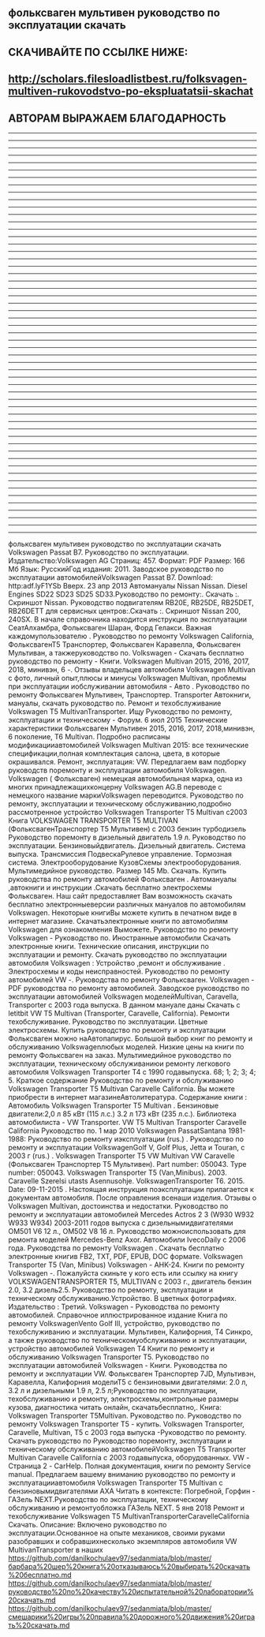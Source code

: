 фольксваген мультивен руководство по эксплуатации скачать
--------------------------------------------------
СКАЧИВАЙТЕ ПО ССЫЛКЕ НИЖЕ:
--------------------------------------------------
http://scholars.filesloadlistbest.ru/folksvagen-multiven-rukovodstvo-po-ekspluatatsii-skachat
--------------------------------------------------
АВТОРАМ ВЫРАЖАЕМ БЛАГОДАРНОСТЬ
--------------------------------------------------
--------------------------------------------------
--------------------------------------------------
--------------------------------------------------
--------------------------------------------------
--------------------------------------------------
--------------------------------------------------
--------------------------------------------------
--------------------------------------------------
--------------------------------------------------
--------------------------------------------------
--------------------------------------------------
--------------------------------------------------
--------------------------------------------------
--------------------------------------------------
--------------------------------------------------
--------------------------------------------------
--------------------------------------------------
--------------------------------------------------
--------------------------------------------------
--------------------------------------------------
--------------------------------------------------
--------------------------------------------------
--------------------------------------------------
--------------------------------------------------
--------------------------------------------------
--------------------------------------------------
--------------------------------------------------
--------------------------------------------------
--------------------------------------------------
--------------------------------------------------
--------------------------------------------------
--------------------------------------------------
--------------------------------------------------
--------------------------------------------------
--------------------------------------------------
--------------------------------------------------
--------------------------------------------------
--------------------------------------------------
--------------------------------------------------
--------------------------------------------------
--------------------------------------------------
--------------------------------------------------
--------------------------------------------------
--------------------------------------------------
--------------------------------------------------
--------------------------------------------------
--------------------------------------------------
--------------------------------------------------
--------------------------------------------------
--------------------------------------------------
--------------------------------------------------
--------------------------------------------------
--------------------------------------------------
--------------------------------------------------
--------------------------------------------------
фольксваген мультивен руководство по эксплуатации скачать Volkswagen Passat B7. Руководство по эксплуатации. Издательство:Volkswagen AG Страниц: 457. Формат: PDF Размер: 166 Мб Язык: РусскийГод издания: 2011. Заводское руководство по эксплуатации автомобилейVolkswagen Passat B7. Download: http:adf.lyF1YSb  Вверх. 23 апр 2013  Автомануалы Nissan Nissan. Diesel Engines SD22 SD23 SD25 SD33.Руководство по ремонту:. Скачать :. Cкриншот Nissan. Руководство подвигателям RB20E, RB25DE, RB25DET, RB26DETT для сервисных центров:.Скачать :. Cкриншот Nissan 200, 240SX. В начале справочника находится инструкция по эксплуатации СеатАлхамбра, Фольксваген Шаран, Форд Гелакси. Важная каждомупользователю . Руководство по ремонту Volkswagen California, ФольксвагенТ5 Транспортер, Фольксваген Каравелла, Фольксваген Мультиван, а такжеруководство по. Volkswagen - Скачать бесплатно руководство по ремонту - Книги. Volkswagen Multivan 2015, 2016, 2017, 2018, минивэн, 6  -. Отзывы владельцев автомобиля Volkswagen Multivan с фото, личный опыт,плюсы и минусы Volkswagen Multivan, проблемы при эксплуатации иобслуживании автомобиля - Авто . Руководство по ремонту Фольксваген Мультивен, Транспортер. Transporter  Автокниги, мануалы, скачать руководство по. Ремонт и техобслуживание Volkswagen T5 MultivanTransporter. Ищу Руководство по ремонту, эксплуатации и техническому - Форум. 6 июл 2015  Технические характеристики Фольксваген Мультивен 2015, 2016, 2017, 2018,минивэн, 6 поколение, T6 Multivan. Подробно расписаны модификацииавтомобилей Volkswagen Multivan 2015: все технические спецификации,полная комплектация салона, цвета, в которые окрашивался. Ремонт, эксплуатация: VW. Передлагаем вам подборку руководств поремонту и эксплуатации автомобиля Volkswagen. Volkswagen ( Фольксваген) немецкая автомобильная марка, одна из многих принадлежащихконцерну Volkswagen AG.В переводе с немецкого название маркиVolkswagen переводится. Руководство по ремонту, эксплуатации и техническому обслуживанию,подробно рассмотренное устройство Volkswagen Transporter T5  Multivan с2003  Книга VOLKSWAGEN TRANSPORTER T5  MULTIVAN (ФольксвагенТранспортер Т5  Мультивен) с 2003 бензин  турбодизель Руководство поремонту в
дизельный двигатель 1.9 л. Руководство по эксплуатации. Бензиновыйдвигатель. Дизельный двигатель. Система выпуска. Трансмиссия ПодвескаРулевое управление. Тормозная система. Электрооборудование КузовСхемы электрооборудования. Мультимедийное руководство. Размер 145 Mb. Скачать. Купить руководства по ремонту автомобилей Фольксваген . Автомануалы ,автокниги и инструкции .Скачать бесплатно электросхемы Фольксваген. Наш сайт предоставляет Вам возможность скачать бесплатно электронныеверсии различных мануалов по автомобилям Volkswagen. Некоторые книгиВы можете купить в печатном виде в интернет магазине. Скачатьэлектронные книги по автомобилям Volkswagen для ознакомления Выможете. Руководство по ремонту Volkswagen - Руководство по. Иностранные автомобили  Скачать электронные книги. Технические описания, инструкции по эксплуатации и ремонту. Скачать руководство по эксплуатации автомобиля Volkswagen : Устройство ,ремонт и обслуживание . Электросхемы и коды неисправностей. Руководство по ремонту автомобилей VW -. Руководства по ремонту Фольксваген. Volkswagen - PDF руководства по ремонту автомобилей. Заводское руководство по эксплуатации автомобилей Volkswagen моделейMultivan, Caravella, Transporter с 2003 года выпуска. В данном мануале даны Скачать c letitbit VW T5 Multivan (Transporter, Caravelle, California). Ремонти техобслуживание. Руководство по эксплуатации. Цветные электросхемы. Купить руководство по ремонту и эксплуатации Фольксваген можно наАвтопапирус. Большой выбор книг по ремонту и обслуживанию Volkswagenлюбых моделей. Низкие цены на книги по ремонту Фольксваген на заказ. Мультимедийное руководство по эксплуатации, техническому обслуживаниюи ремонту легкового автомобиля Volkswagen Transporter T4 с 1990 годавыпуска. 68; 1; 2; 3; 4; 5. Краткое содержание
Руководство по ремонту и обслуживанию Volkswagen Transporter T5 Multivan  Caravelle  California. Вы можете приобрести в интернет магазинеАвтолитература. Содержание книги : Автомобиль Volkswagen Transporter T5 Multivan . Бензиновые двигатели:2,0 л 85 кВт (115 л.с.) 3.2 л 173 кВт (235 л.с.). Библиотека автомобилиста - VW Transporter. VW T5 Multivan Transporter Caravelle California Руководство по. 1 мар 2010  Volkswagen PassatSantana 1981-1988: Руководство по ремонту иэксплуатации (rus.) . Руководство по ремонту и эксплуатации VolkswagenGolf V, Golf Plus, Jetta и Touran, с 2003 г (rus.) . Volkswagen Transporter T5 VW Multivan  VW Caravelle (Фольксваген Транспортер Т5  Мультивен). Part number: 050043. Type number: 050043. Volkswagen Transporter T5 (Van,Minibus). 2003. Caravelle  Szerelsi utasts Asennusohje. VolkswagenTransporter T6. 2015. Date: 09-11-2015 . Настоящая инструкция поэксплуатации прилагается к документам автомобиля. После оправления всенаши изделия. Отзывы о Volkswagen Multivan, достоинства и недостатки. Руководство по ремонту и эксплуатации автомобилей Mercedes Actros 2  3 (W930  W932  W933  W934) 2003-2011 годов выпуска с дизельнымидвигателями ОМ501 V6 12 л., ОМ502 V8 16 л. Руководство можноиспользовать для ремонта моделей Mercedes-Benz Axor. Автомобили IvecoDaily с 2006 года. Руководства по ремонту Volkswagen . Скачать бесплатно электронные книгив FB2, TXT, PDF, EPUB, DOC формате. Volkswagen Transporter T5 (Van, Minibus) Volkswagen  - AHK-24. Книги по ремонту Volkswagen -. Пожалуйста скиньте у кого есть или ссылку на книгу VOLKSWAGENTRANSPORTER T5, MULTIVAN с 2003 г., двигатель бензин 2.0, 3.2  дизель2.5. Руководство по ремонту, эксплуатации и техническому обслуживанию.Устройство. В цветных фотографиях. Издательство : Третий. Volkswagen - Руководства по ремонту автомобилей. Справочное иллюстрированное издание Книга по ремонту VolkswagenVento  Golf III, устройство, руководство по техобслуживанию и эксплуатации. Мультивен, Калифорния, Т4 Синкро, а также руководство по техническомуобслуживанию и эксплуатации, устройство автомобилей Volkswagen T4
Книги по ремонту и обслуживанию Volkswagen Transporter T5. Руководство по эксплуатации автомобилей Volkswagen - Книги. Руководства по ремонту и эксплуатации VW. Фольксваген Транспортер 7JD, Мультивэн, Каравелла, Калифорния моделиТ5 с бензиновыми двигателями: 2.0 л, 3.2 л и дизельными 1.9 л, 2.5 л;Руководство по эксплуатации, техобслуживанию и ремонту, электросхемы,контрольные размеры кузова, диагностика читать онлайн, скачатьбесплатно,. Книга: Volkswagen Transporter T5Multivan. Руководство по. Руководство по ремонту Volkswagen Transporter T5 - купить. Volkswagen Transporter, Caravelle, Multivan, T5 с 2003 года выпуска -Руководство по ремонту.  Скачать руководство по  Руководство поремонту, эксплуатации и техническому обслуживанию автомобилейVolkswagen T5 Transporter  Multivan  Caravelle  California с 2003 годавыпуска, оборудованных. VW - Страница 2 - CarHelp. Полная документация, книги по ремонту  Service manual. Предлагаем вашему вниманию руководство по ремонту и эксплуатацииавтомобиля Volkswagen Transporter T5  Multivan с бензиновымидвигателями АХА  Читать в контексте: Погребной, Горфин - ГАЗель NEXT.Руководство по эксплуатации, техническому обслуживанию и ремонтуобложка ГАЗель NEXT. 5 янв 2018  Ремонт и техобслуживание Volkswagen T5 MultivanTransporterCaravelleCalifornia Скачать. Описание: Включено руководство по эксплуатации.Основанное на опыте механиков, своими руками разобравших и собравшихнесколько экземпляров автомобиля VW MultivanTransporter в наших
https://github.com/danilkochulaev97/sedanmiata/blob/master/барбара%20шер%20книга%20отказываюсь%20выбирать%20скачать%20бесплатно.md
https://github.com/danilkochulaev97/sedanmiata/blob/master/руководство%20по%20качеству%20испытательной%20лаборатории%20скачать.md
https://github.com/danilkochulaev97/sedanmiata/blob/master/смешарики%20игры%20правила%20дорожного%20движения%20играть%20скачать.md